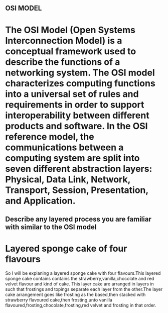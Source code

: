 <h2> OSI MODEL </h2>
<h1>The OSI Model (Open Systems Interconnection Model) is a conceptual framework used to describe the functions of a networking system. The OSI model characterizes computing functions into a universal set of rules and requirements in order to support interoperability between different products and software. In the OSI reference model, the communications between a computing system are split into seven different abstraction layers: Physical, Data Link, Network, Transport, Session, Presentation, and Application.</h1>

<h2> Describe any layered process you are familiar with similar to the OSI model </h2>
<h1> Layered sponge cake of four flavours </h1>
<p> So I will be explaning a layered sponge cake with four flavours.This layered sponge cake contains contains the strawberry,vanilla,chocolate and red velvet flavour and kind of cake.
This layer cake are arranged in layers in such that frostings and topings separate each layer from the other.The layer cake arrangement goes like frosting as the based,then stacked with strawberry flavoured cake,then frosting,unto vanilla flavoured,frosting,chocolate,frosting,red velvet and frosting in that order.</p>